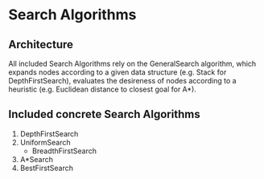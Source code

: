 # Search Algorithms

## Architecture
All included Search Algorithms rely on the GeneralSearch algorithm, which expands nodes according to a given data structure (e.g. Stack for DepthFirstSearch), evaluates the desireness of nodes according to a heuristic (e.g. Euclidean distance to closest goal for A*). 

## Included concrete Search Algorithms
1. DepthFirstSearch
2. UniformSearch
	- BreadthFirstSearch
3. A\*Search
4. BestFirstSearch